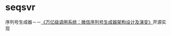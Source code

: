 # seqsvr
序列号生成器－－[《万亿级调用系统：微信序列号生成器架构设计及演变》](http://mp.weixin.qq.com/s?__biz=MzI4NDMyNTU2Mw==&mid=2247483679&idx=1&sn=584dbd80aa08fa1188627ad725680928&mpshare=1&scene=1&srcid=1208L9z4yXKLW60rPph2ZmMn#rd)开源实现


